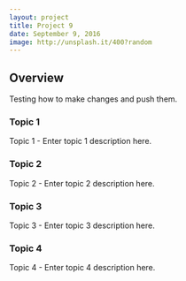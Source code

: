 ```yaml
---
layout: project
title: Project 9
date: September 9, 2016
image: http://unsplash.it/400?random
---
```


## Overview
Testing how to make changes and push them.

### Topic 1
Topic 1 - Enter topic 1 description here.

### Topic 2
Topic 2 - Enter topic 2 description here.

### Topic 3
Topic 3 - Enter topic 3 description here.

### Topic 4
Topic 4 - Enter topic 4 description here.
